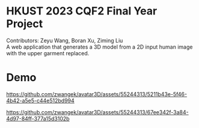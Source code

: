 # HKUST 2023 CQF2 Final Year Project 
Contributors: Zeyu Wang, Boran Xu, Ziming Liu  
A web application that generates a 3D model from a 2D input human image with the upper garment replaced.

# Demo
https://github.com/zwangek/avatar3D/assets/55244313/5211b43e-5f46-4b42-a5e5-c44e512bd994

https://github.com/zwangek/avatar3D/assets/55244313/67ee342f-3a84-4d97-84ff-377a15d3102b